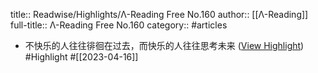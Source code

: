 title:: Readwise/Highlights/Λ-Reading Free No.160
author:: [[Λ-Reading]]
full-title:: Λ-Reading Free No.160
category:: #articles

- 不快乐的人往往徘徊在过去，而快乐的人往往思考未来 ([View Highlight](https://read.readwise.io/read/01gy2w9ky2ctapeqvd9hwmjkdj)) #Highlight #[[2023-04-16]]